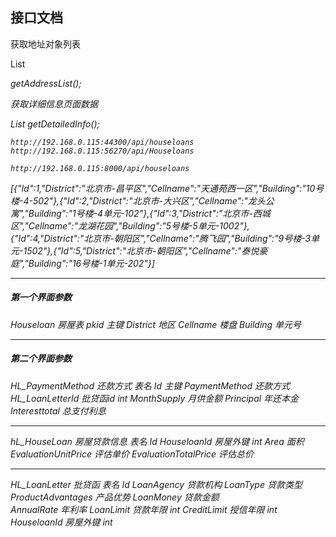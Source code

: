 ## 接口文档

获取地址对象列表

 List<Address> getAddressList();

获取详细信息页面数据

List<Detail> getDetailedInfo();

```
http://192.168.0.115:44300/api/houseloans
http://192.168.0.115:56270/api/Houseloans
```

```
http://192.168.0.115:8000/api/houseloans
```

[{"Id":1,"District":"北京市-昌平区","Cellname":"天通苑西一区","Building":"10号楼-4-502"},{"Id":2,"District":"北京市-大兴区","Cellname":"龙头公寓","Building":"1号楼-4单元-102"},{"Id":3,"District":"北京市-西城区","Cellname":"龙湖花园","Building":"5号楼-5单元-1002"},{"Id":4,"District":"北京市-朝阳区","Cellname":"腾飞园","Building":"9号楼-3单元-1502"},{"Id":5,"District":"北京市-朝阳区","Cellname":"泰悦豪庭","Building":"16号楼-1单元-202"}]

----

##### 第一个界面参数

Houseloan   房屋表
pkid 主键
District 地区
Cellname 楼盘
Building 单元号

------------

##### 第二个界面参数

HL_PaymentMethod  还款方式  表名
Id 主键
PaymentMethod  还款方式
HL_LoanLetterId  批贷函id  int
MonthSupply 月供金额
Principal 年还本金
Interesttotal 总支付利息

---------

hL_HouseLoan 房屋贷款信息  表名
Id
HouseloanId 房屋外键 int
Area 面积  
EvaluationUnitPrice 评估单价
EvaluationTotalPrice 评估总价    

---------

HL_LoanLetter 批贷函               表名
Id
LoanAgency  贷款机构
LoanType    贷款类型
ProductAdvantages 产品优势
LoanMoney 贷款金额   
AnnualRate  年利率 
LoanLimit  贷款年限 int
CreditLimit 授信年限 int
HouseloanId 房屋外键 int

